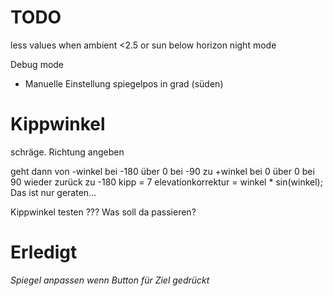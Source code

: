 # TODO

less values when ambient <2.5 or sun below horizon
night mode


Debug mode
* Manuelle Einstellung spiegelpos in grad (süden)


# Kippwinkel

schräge. Richtung angeben

geht dann von -winkel bei -180 über 0 bei -90 zu +winkel bei 0 über 0 bei 90 wieder zurück zu -180
kipp = 7
elevationkorrektur = winkel * sin(winkel);
Das ist nur geraten...


Kippwinkel testen ??? Was soll da passieren?

# Erledigt 

*Spiegel anpassen wenn Button für Ziel gedrückt*